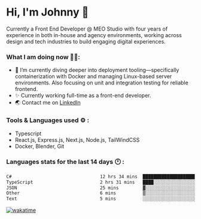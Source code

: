 # Hi, I'm Johnny 👋

Currently a Front End Developer @ MEO Studio with four years of experience in both in-house and agency environments, working across design and tech industries to build engaging digital experiences.

### What I am doing now 🧑‍💻:

- 🔭 I’m currently diving deeper into deployment tooling—specifically containerization with Docker and managing Linux-based server environments. Also focusing on unit and integration testing for reliable frontend.
- ✨ Currently working full-time as a front-end developer.
- 🌏 Contact me on [LinkedIn](https://www.linkedin.com/in/johchai/)

### Tools & Languages used ⚙️ :

- Typescript
- React.js, Express.js, Next.js, Node.js, TailWindCSS
- Docker, Blender, Git

### Languages stats for the last 14 days 🕛 :

<!--START_SECTION:waka-->

```txt
C#                                 12 hrs 34 mins  ████████████████████░░░░░   79.85 %
TypeScript                         2 hrs 31 mins   ████░░░░░░░░░░░░░░░░░░░░░   16.08 %
JSON                               25 mins         ▓░░░░░░░░░░░░░░░░░░░░░░░░   02.69 %
Other                              6 mins          ▒░░░░░░░░░░░░░░░░░░░░░░░░   00.68 %
Text                               5 mins          ░░░░░░░░░░░░░░░░░░░░░░░░░   00.53 %
```

<!--END_SECTION:waka-->

[![wakatime](https://wakatime.com/badge/user/0cd14e89-b357-451d-b5c1-4a79286fb5a6.svg)](https://wakatime.com/@0cd14e89-b357-451d-b5c1-4a79286fb5a6)
